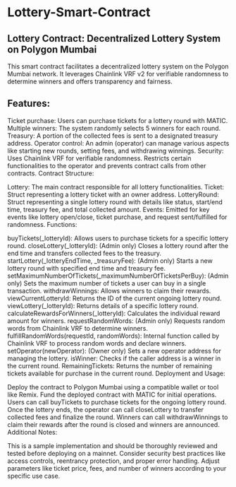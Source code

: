 # Lottery-Smart-Contract


## Lottery Contract: Decentralized Lottery System on Polygon Mumbai

This smart contract facilitates a decentralized lottery system on the Polygon Mumbai network. It leverages Chainlink VRF v2 for verifiable randomness to determine winners and offers transparency and fairness.

 ## Features:

Ticket purchase: Users can purchase tickets for a lottery round with MATIC.
Multiple winners: The system randomly selects 5 winners for each round.
Treasury: A portion of the collected fees is sent to a designated treasury address.
Operator control: An admin (operator) can manage various aspects like starting new rounds, setting fees, and withdrawing winnings.
Security:
Uses Chainlink VRF for verifiable randomness.
Restricts certain functionalities to the operator and prevents contract calls from other contracts.
Contract Structure:

Lottery: The main contract responsible for all lottery functionalities.
Ticket: Struct representing a lottery ticket with an owner address.
LotteryRound: Struct representing a single lottery round with details like status, start/end time, treasury fee, and total collected amount.
Events: Emitted for key events like lottery open/close, ticket purchase, and request sent/fulfilled for randomness.
Functions:

buyTickets(_lotteryId): Allows users to purchase tickets for a specific lottery round.
closeLottery(_lotteryId): (Admin only) Closes a lottery round after the end time and transfers collected fees to the treasury.
startLottery(_lotteryEndTime, _treasuryFee): (Admin only) Starts a new lottery round with specified end time and treasury fee.
setMaximumNumberOfTickets(_maximumNumberOfTicketsPerBuy): (Admin only) Sets the maximum number of tickets a user can buy in a single transaction.
withdrawWinnings: Allows winners to claim their rewards.
viewCurrentLotteryId: Returns the ID of the current ongoing lottery round.
viewLottery(_lotteryId): Returns details of a specific lottery round.
calculateRewardsForWinners(_lotteryId): Calculates the individual reward amount for winners.
requestRandomWords: (Admin only) Requests random words from Chainlink VRF to determine winners.
fulfillRandomWords(requestId, randomWords): Internal function called by Chainlink VRF to process random words and declare winners.
setOperator(newOperator): (Owner only) Sets a new operator address for managing the lottery.
isWinner: Checks if the caller address is a winner in the current round.
RemainingTickets: Returns the number of remaining tickets available for purchase in the current round.
Deployment and Usage:

Deploy the contract to Polygon Mumbai using a compatible wallet or tool like Remix.
Fund the deployed contract with MATIC for initial operations.
Users can call buyTickets to purchase tickets for the ongoing lottery round.
Once the lottery ends, the operator can call closeLottery to transfer collected fees and finalize the round.
Winners can call withdrawWinnings to claim their rewards after the round is closed and winners are announced.
Additional Notes:

This is a sample implementation and should be thoroughly reviewed and tested before deploying on a mainnet.
Consider security best practices like access controls, reentrancy protection, and proper error handling.
Adjust parameters like ticket price, fees, and number of winners according to your specific use case.